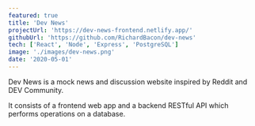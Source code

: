 ```yaml
---
featured: true
title: 'Dev News'
projectUrl: 'https://dev-news-frontend.netlify.app/'
githubUrl: 'https://github.com/RichardBacon/dev-news'
tech: ['React', 'Node', 'Express', 'PostgreSQL']
image: './images/dev-news.png'
date: '2020-05-01'
---
```


Dev News is a mock news and discussion website inspired by Reddit and DEV Community.

It consists of a frontend web app and a backend RESTful API which performs operations on a database.
